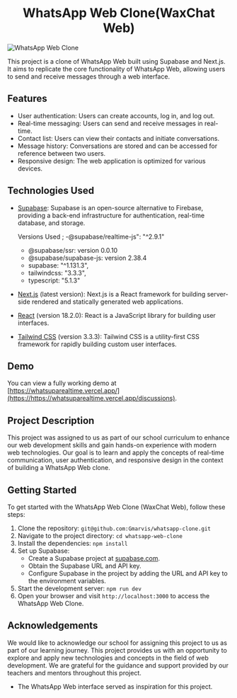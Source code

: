 <!-- <a href="https://demo-nextjs-with-supabase.vercel.app/">
  <img alt="Next.js and Supabase Starter Kit - the fastest way to build apps with Next.js and Supabase" src="https://demo-nextjs-with-supabase.vercel.app/opengraph-image.png">
  <h1 align="center">Next.js and Supabase Starter Kit</h1>
</a> -->

<h1 align="center">
 WhatsApp Web Clone(WaxChat Web)
</h1>

![WhatsApp Web Clone](/path/to/your/image.png)

This project is a clone of WhatsApp Web built using Supabase and Next.js. It aims to replicate the core functionality of WhatsApp Web, allowing users to send and receive messages through a web interface.


## Features

- User authentication: Users can create accounts, log in, and log out.
- Real-time messaging: Users can send and receive messages in real-time.
- Contact list: Users can view their contacts and initiate conversations.
- Message history: Conversations are stored and can be accessed for reference between two users.
- Responsive design: The web application is optimized for various devices.

## Technologies Used

- [Supabase](https://supabase.com/): Supabase is an open-source alternative to Firebase, providing a back-end infrastructure for authentication, real-time database, and storage.

  Versions Used ; 
  -@supabase/realtime-js": "^2.9.1"
  - @supabase/ssr: version 0.0.10
  - @supabase/supabase-js: version 2.38.4
  -  supabase: "^1.131.3",
   - tailwindcss: "3.3.3",
   - typescript: "5.1.3"
- [Next.js](https://nextjs.org/) (latest version): Next.js is a React framework for building server-side rendered and statically generated web applications.
- [React](https://reactjs.org/) (version 18.2.0): React is a JavaScript library for building user interfaces.
- [Tailwind CSS](https://tailwindcss.com/) (version 3.3.3): Tailwind CSS is a utility-first CSS framework for rapidly building custom user interfaces.

## Demo

You can view a fully working demo at [https://whatsuparealtime.vercel.app/](https://https://whatsuparealtime.vercel.app/discussions).

## Project Description

This project was assigned to us as part of our school curriculum to enhance our web development skills and gain hands-on experience with modern web technologies. Our goal is to learn and apply the concepts of real-time communication, user authentication, and responsive design in the context of building a WhatsApp Web clone.

## Getting Started

To get started with the WhatsApp Web Clone (WaxChat Web), follow these steps:

1. Clone the repository: `git@github.com:Gmarvis/whatsapp-clone.git`
2. Navigate to the project directory: `cd whatsapp-web-clone`
3. Install the dependencies: `npm install`
4. Set up Supabase:
   - Create a Supabase project at [supabase.com](https://supabase.com/).
   - Obtain the Supabase URL and API key.
   - Configure Supabase in the project by adding the URL and API key to the environment variables.
5. Start the development server: `npm run dev`
6. Open your browser and visit `http://localhost:3000` to access the WhatsApp Web Clone.

## Acknowledgements

We would like to acknowledge our school for assigning this project to us as part of our learning journey. This project provides us with an opportunity to explore and apply new technologies and concepts in the field of web development. We are grateful for the guidance and support provided by our teachers and mentors throughout this project.

- The WhatsApp Web interface served as inspiration for this project.

